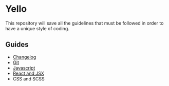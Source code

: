 # Yello

This repository will save all the guidelines that must be followed in order to have a unique style of coding.

## Guides 

- [Changelog](https://github.com/merchanf/yello-code-style-guide/tree/master/changelog)
- [Git](https://github.com/merchanf/yello-code-style-guide/blob/master/git)
- [Javascript](https://github.com/merchanf/yello-code-style-guide/tree/master/javascript)
- [React and JSX](https://github.com/merchanf/yello-code-style-guide/tree/master/javascript/react)
- CSS and SCSS